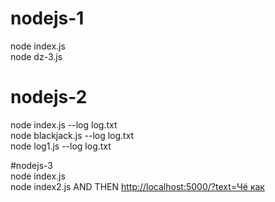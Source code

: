 # nodejs-1<br />
node index.js<br />
node dz-3.js<br />

# nodejs-2<br />
node index.js --log log.txt<br />
node blackjack.js --log log.txt<br />
node log1.js --log log.txt<br />

#nodejs-3<br />
node index.js<br />
node index2.js AND THEN <a href="http://localhost:5000/?text=Чё как">http://localhost:5000/?text=Чё как</a>